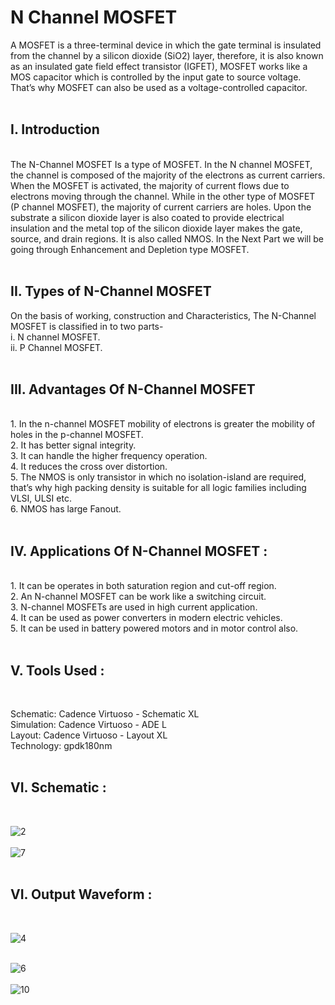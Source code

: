 # N Channel MOSFET
A MOSFET is a three-terminal device in which the gate terminal is insulated from the channel by a silicon dioxide (SiO2) layer, therefore, it is also known as an insulated gate field effect transistor (IGFET), MOSFET works like a MOS capacitor which is controlled by the input gate to source voltage. That’s why MOSFET can also be used as a voltage-controlled capacitor.
<br>
<br>
<H2>I. Introduction</H2>
<br>
The N-Channel MOSFET Is a type of MOSFET. In the N channel MOSFET, the channel is composed of the majority of the electrons as current carriers. When the MOSFET is activated, the majority of current flows due to electrons moving through the channel. While in the other type of MOSFET (P channel MOSFET), the majority of current carriers are holes. Upon the substrate a silicon dioxide layer is also coated to provide electrical insulation and the metal top of the silicon dioxide layer makes the gate, source, and drain regions. It is also called NMOS. In the Next Part we will be going through Enhancement and Depletion type MOSFET.
<br>
<br>
<h2>II. Types of N-Channel MOSFET</h2>
On the basis of working, construction and Characteristics, The N-Channel MOSFET is classified in to two parts-<br>
i. N channel MOSFET.<br>
ii. P Channel MOSFET.<br>
<BR>
<H2>III. Advantages Of N-Channel MOSFET</H2><BR>
1. In the n-channel MOSFET mobility of electrons is greater the mobility of holes in the p-channel MOSFET.<BR>
2. It has better signal integrity.<BR>
3. It can handle the higher frequency operation.<BR>
4. It reduces the cross over distortion.<BR>
5. The NMOS is only transistor in which no isolation-island are required, that’s why high packing density is suitable for all logic families including VLSI, ULSI etc.<BR>
6. NMOS has large Fanout.<BR>
<BR>
<H2>IV. Applications Of N-Channel MOSFET :</H2><BR>
1. It can be operates in both saturation region and cut-off region.<BR>
2. An N-channel MOSFET can be work like a switching circuit.<BR>
3. N-channel MOSFETs are used in high current application.<BR>
4. It can be used as power converters in modern electric vehicles.<BR>
5. It can be used in battery powered motors and in motor control also.<BR>

<BR>
<H2>V. Tools Used :</H2>
<BR>

Schematic: Cadence Virtuoso - Schematic XL<BR>
Simulation: Cadence Virtuoso - ADE L<BR>
Layout: Cadence Virtuoso - Layout XL<BR>
Technology: gpdk180nm<BR>
<BR>
<H2>VI. Schematic :</H2><br>

![2](https://github.com/user-attachments/assets/c0125f2d-e033-44ce-a862-a7cb66cbcb52)
<br>
<br>
![7](https://github.com/user-attachments/assets/da6c6ddc-c9e7-4b3d-9176-ae0d667d044c)
<br>
<br>
<H2>VI. Output Waveform :</H2><br>

![4](https://github.com/user-attachments/assets/2c6a9ab8-3d5d-46f1-9416-1a5589f317fb)
<br>
<br>

![6](https://github.com/user-attachments/assets/c800ec4c-c101-410a-93be-175809756452)
<br>
<br>
![10](https://github.com/user-attachments/assets/81ff070c-416d-40d0-9192-7d4f5966c639)







